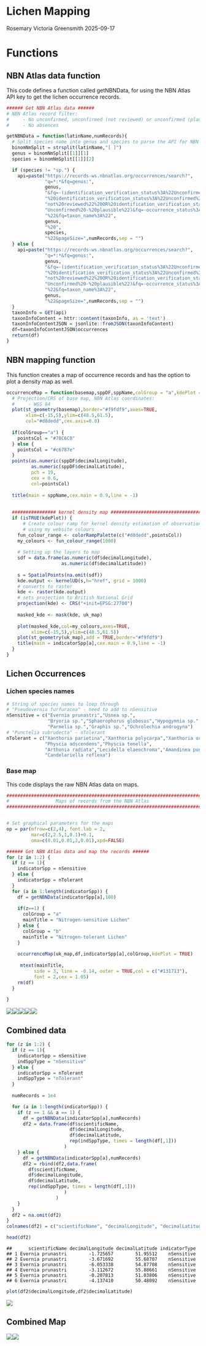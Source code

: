 Lichen Mapping
================
Rosemary Victoria Greensmith
2025-09-17

# Functions

## NBN Atlas data function

This code defines a function called getNBNData, for using the NBN Atlas
API key to get the lichen occurrence records.

``` r
###### Get NBN Atlas data ######
# NBN Atlas record filter:
#     - No unconfirmed, unconfirmed (not reviewed) or unconfirmed (plausible)
#     - No absences

getNBNData = function(latinName,numRecords){
  # Split species name into genus and species to parse the API for NBN Atlas
  binomNmSplit = strsplit(latinName,"[ ]")
  genus = binomNmSplit[[1]][1]
  species = binomNmSplit[[1]][2]

  if (species != "sp.") {
    api=paste("https://records-ws.nbnatlas.org/occurrences/search?",
              "q=*:*&fq=genus:",
              genus,
              "&fq=-(identification_verification_status%3A%22Unconfirmed%22%20OR",
              "%20identification_verification_status%3A%22Unconfirmed%20-%20",
              "not%20reviewed%22%20OR%20identification_verification_status%3A%22",
              "Unconfirmed%20-%20plausible%22)&fq=-occurrence_status%3A%22absent",
              "%22&fq=taxon_name%3A%22",
              genus,
              "%20",
              species,
              "%22&pageSize=",numRecords,sep = "")
  } else {
    api=paste("https://records-ws.nbnatlas.org/occurrences/search?",
              "q=*:*&fq=genus:",
              genus,
              "&fq=-(identification_verification_status%3A%22Unconfirmed%22%20OR",
              "%20identification_verification_status%3A%22Unconfirmed%20-%20",
              "not%20reviewed%22%20OR%20identification_verification_status%3A%22",
              "Unconfirmed%20-%20plausible%22)&fq=-occurrence_status%3A%22absent",
              "%22&fq=taxon_name%3A%22",
              genus,
              "%22&pageSize=",numRecords,sep = "")
  }
  taxonInfo = GET(api)
  taxonInfoContent = httr::content(taxonInfo, as = 'text')
  taxonInfoContentJSON = jsonlite::fromJSON(taxonInfoContent)
  df=taxonInfoContentJSON$occurrences
  return(df)
}
```

## NBN mapping function

This function creates a map of occurrence records and has the option to
plot a density map as well.

``` r
occurrenceMap = function(basemap,sppDF,sppName,colGroup = "a",kdePlot = FALSE) {
  # Projection/CRS of base map, NBN Atlas coordinates:
  #     - WGS 84
  plot(st_geometry(basemap),border="#f9fdf9",axes=TRUE,
       xlim=c(-15,5),ylim=c(48.5,61.5),
       col="#d8dedd",cex.axis=0.8)
  
  if(colGroup=="a") {
    pointsCol = "#78C6C0"
  } else {
    pointsCol = "#c6787e"
  }
  points(as.numeric(sppDF$decimalLongitude),
         as.numeric(sppDF$decimalLatitude),
         pch = 19,
         cex = 0.6,
         col=pointsCol)
  
  title(main = sppName,cex.main = 0.9,line = -1)
 
  
  ################ kernel density map #################################
  if (isTRUE(kdePlot)) {
      # Create colour ramp for kernel density estimation of observations
      # using my website colours
    fun_colour_range <- colorRampPalette(c("#d8dedd",pointsCol))   
    my_colours <- fun_colour_range(1000)  
    
    # Setting up the layers to map
    sdf = data.frame(as.numeric(df$decimalLongitude),
                    as.numeric(df$decimalLatitude))
          
    s = SpatialPoints(na.omit(sdf))
    kde.output <- kernelUD(s,h="href", grid = 1000)
    # converts to raster
    kde <- raster(kde.output)
    # sets projection to British National Grid
    projection(kde) <- CRS("+init=EPSG:27700")
    
    masked_kde <- mask(kde, uk_map)
    
    plot(masked_kde,col=my_colours,axes=TRUE,
         xlim=c(-15,5),ylim=c(48.5,61.5))
    plot(st_geometry(uk_map),add = TRUE,border="#f9fdf9")
    title(main = indicatorSpp[a],cex.main = 0.9,line = -1)
  }
}
```

## Lichen Occurrences

### Lichen species names

``` r
# String of species names to loop through
# "Pseudevernia furfuracea" - need to add to nSensitive
nSensitive = c("Evernia prunastri","Usnea sp.",
               "Bryoria sp.","Sphaerophorus globosus","Hypogymnia sp.",
               "Parmelia sp.","Graphis sp.","Ochrolechia androgyna")
# "Punctelia subrudecta" - nTolerant
nTolerant = c("Xanthoria parietina","Xanthoria polycarpa","Xanthoria ucrainica",
              "Physcia adscendens","Physcia tenella",
              "Arthonia radiata","Lecidella elaeochroma","Amandinea punctata",
              "Candelariella reflexa")
```

### Base map

This code displays the raw NBN Atlas data on maps.

``` r
################################################################################
#                 Maps of records from the NBN Atlas
################################################################################


# Set graphical parameters for the maps
op = par(mfrow=c(2,4), font.lab = 2,
         mar=c(2,2.5,1,0.1)+0.1,
         oma=c(0.01,0.01,2,0.01),xpd=FALSE)

###### Get NBN Atlas data and map the records ######
for (z in 1:2) {
  if (z == 1){
    indicatorSpp = nSensitive
  } else {
    indicatorSpp = nTolerant
  }
  for (a in 1:length(indicatorSpp)) {
    df = getNBNData(indicatorSpp[a],100)
    
    if(z==1) {
      colGroup = "a"
      mainTitle = "Nitrogen-sensitive Lichen"
    } else {
      colGroup = "b"
      mainTitle = "Nitrogen-tolerant Lichen"
    }
  
    occurrenceMap(uk_map,df,indicatorSpp[a],colGroup,kdePlot = TRUE)
    
     mtext(mainTitle,
          side = 3, line = -0.14, outer = TRUE,col = c("#131713"),
          font = 2,cex = 1.05)
    rm(df)
  }
  
}
```

![](lichenMapping_files/figure-gfm/occurrenceMaps-1.png)<!-- -->![](lichenMapping_files/figure-gfm/occurrenceMaps-2.png)<!-- -->![](lichenMapping_files/figure-gfm/occurrenceMaps-3.png)<!-- -->![](lichenMapping_files/figure-gfm/occurrenceMaps-4.png)<!-- -->![](lichenMapping_files/figure-gfm/occurrenceMaps-5.png)<!-- -->

## Combined data

``` r
for (z in 1:2) {
  if (z == 1){
    indicatorSpp = nSensitive
    indSppType = "nSensitive"
  } else {
    indicatorSpp = nTolerant
    indSppType = "nTolerant"
  }
  
  numRecords = 1e4

  for (a in 1:length(indicatorSpp)) {
    if (z == 1 && a == 1) {
      df = getNBNData(indicatorSpp[a],numRecords)
      df2 = data.frame(df$scientificName,
                       df$decimalLongitude,
                       df$decimalLatitude,
                       rep(indSppType, times = length(df[,1]))
                     )
    } else {
      df = getNBNData(indicatorSpp[a],numRecords)
      df2 = rbind(df2,data.frame(
        df$scientificName,
        df$decimalLongitude,
        df$decimalLatitude,
        rep(indSppType, times = length(df[,1]))
                     )
                  )
    }
  }
  df2 = na.omit(df2)
}
colnames(df2) = c("scientificName", "decimalLongitude", "decimalLatitude", "indicatorType")

head(df2)
```

    ##      scientificName decimalLongitude decimalLatitude indicatorType
    ## 1 Evernia prunastri        -1.725657        51.95512    nSensitive
    ## 2 Evernia prunastri        -3.671692        55.68707    nSensitive
    ## 3 Evernia prunastri        -6.053338        54.87708    nSensitive
    ## 4 Evernia prunastri        -3.112672        55.88661    nSensitive
    ## 5 Evernia prunastri        -0.207813        51.03806    nSensitive
    ## 6 Evernia prunastri        -4.137410        50.48092    nSensitive

``` r
plot(df2$decimalLongitude,df2$decimalLatitude)
```

![](lichenMapping_files/figure-gfm/combinedData-1.png)<!-- -->

## Combined Map

![](lichenMapping_files/figure-gfm/combinedMap-1.png)<!-- -->![](lichenMapping_files/figure-gfm/combinedMap-2.png)<!-- -->
